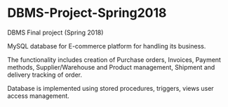 # DBMS-Project-Spring2018
DBMS Final project (Spring 2018)

MySQL database for E-commerce platform for handling its business.

The functionality includes creation of Purchase orders, Invoices, Payment methods, Supplier/Warehouse and Product management, Shipment and delivery tracking of order.

Database is implemented using stored procedures, triggers, views user access management.
